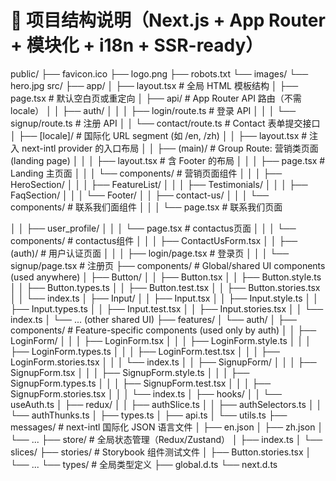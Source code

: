 # 📁 项目结构说明（Next.js + App Router + 模块化 + i18n + SSR-ready）

public/
├── favicon.ico
├── logo.png
├── robots.txt
└── images/
    └── hero.jpg
src/
├── app/
│   ├── layout.tsx                          # 全局 HTML 模板结构
│   ├── page.tsx                            # 默认空白页或重定向
│   ├── api/                                # App Router API 路由（不需 locale）
│   │   ├── auth/
│   │   │   ├── login/route.ts              # 登录 API
│   │   │   └── signup/route.ts             # 注册 API
│   │   └── contact/route.ts                # Contact 表单提交接口
│   ├── [locale]/                           # 国际化 URL segment (如 /en, /zh)
│   │   ├── layout.tsx                      # 注入 next-intl provider 的入口布局
│   │   ├── (main)/                         # Group Route: 营销类页面 (landing page)
│   │   │   ├── layout.tsx                  # 含 Footer 的布局
│   │   │   ├── page.tsx                    # Landing 主页面
│   │   │   └── components/                 # 营销页面组件
│   │   │       ├── HeroSection/
│   │   │       ├── FeatureList/
│   │   │       ├── Testimonials/
│   │   │       ├── FaqSection/
│   │   │       └── Footer/
│   │   ├── contact-us/
│   │   │   └── components/                 # 联系我们面组件
│   │   │   └── page.tsx                    # 联系我们页面

│   │   ├── user_profile/
│   │   │   └── page.tsx                    # contactus页面
│   │   │   └── components/                 # contactus组件
│   │   │       ├── ContactUsForm.tsx
│   │   ├── (auth)/                         # 用户认证页面
│   │   │   ├── login/page.tsx              # 登录页
│   │   │   └── signup/page.tsx             # 注册页
├── components/                             # Global/shared UI components (used anywhere)
│   ├── Button/
│   │   ├── Button.tsx
│   │   ├── Button.style.ts
│   │   ├── Button.types.ts
│   │   ├── Button.test.tsx
│   │   ├── Button.stories.tsx
│   │   └── index.ts
│   ├── Input/
│   │   ├── Input.tsx
│   │   ├── Input.style.ts
│   │   ├── Input.types.ts
│   │   ├── Input.test.tsx
│   │   ├── Input.stories.tsx
│   │   └── index.ts
│   └── ... (other shared UI)
├── features/
│   └── auth/
│       ├── components/                     # Feature-specific components (used only by auth)
│       │   ├── LoginForm/
│       │   │   ├── LoginForm.tsx
│       │   │   ├── LoginForm.style.ts
│       │   │   ├── LoginForm.types.ts
│       │   │   ├── LoginForm.test.tsx
│       │   │   ├── LoginForm.stories.tsx
│       │   │   └── index.ts
│       │   ├── SignupForm/
│       │   │   ├── SignupForm.tsx
│       │   │   ├── SignupForm.style.ts
│       │   │   ├── SignupForm.types.ts
│       │   │   ├── SignupForm.test.tsx
│       │   │   ├── SignupForm.stories.tsx
│       │   │   └── index.ts
│       ├── hooks/
│       │   └── useAuth.ts
│       ├── redux/
│       │   ├── authSlice.ts
│       │   ├── authSelectors.ts
│       │   └── authThunks.ts
│       ├── types.ts
│       ├── api.ts
│       └── utils.ts
├── messages/                               # next-intl 国际化 JSON 语言文件
│   ├── en.json
│   ├── zh.json
│   └── ...
├── store/                                  # 全局状态管理（Redux/Zustand）
│   ├── index.ts
│   └── slices/
├── stories/                                # Storybook 组件测试文件
│   ├── Button.stories.tsx
│   └── ...
└── types/                                  # 全局类型定义
    ├── global.d.ts
    └── next.d.ts
